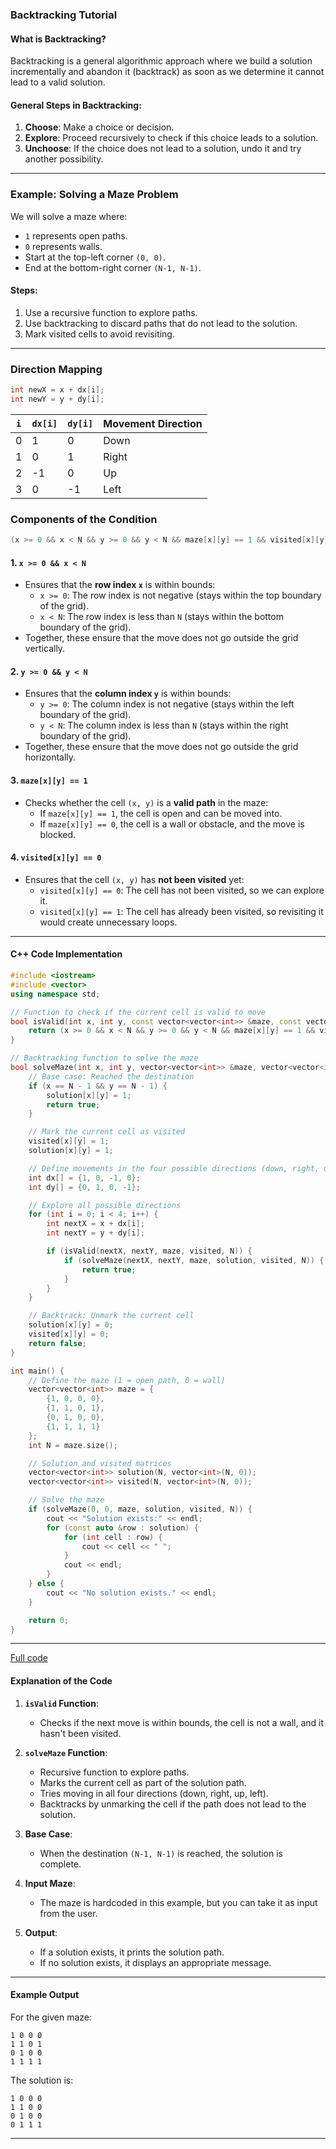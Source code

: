 ### **Backtracking Tutorial**

#### **What is Backtracking?**
Backtracking is a general algorithmic approach where we build a solution incrementally and abandon it (backtrack) as soon as we determine it cannot lead to a valid solution.

#### **General Steps in Backtracking:**
1. **Choose**: Make a choice or decision.
2. **Explore**: Proceed recursively to check if this choice leads to a solution.
3. **Unchoose**: If the choice does not lead to a solution, undo it and try another possibility.

---

### **Example: Solving a Maze Problem**
We will solve a maze where:
- `1` represents open paths.
- `0` represents walls.
- Start at the top-left corner `(0, 0)`.
- End at the bottom-right corner `(N-1, N-1)`.

#### **Steps:**
1. Use a recursive function to explore paths.
2. Use backtracking to discard paths that do not lead to the solution.
3. Mark visited cells to avoid revisiting.

---
### **Direction Mapping**
```cpp
int newX = x + dx[i];
int newY = y + dy[i];
```
| `i` | `dx[i]` | `dy[i]` | Movement Direction |
|-----|---------|---------|--------------------|
|  0  |    1    |    0    | Down               |
|  1  |    0    |    1    | Right              |
|  2  |   -1    |    0    | Up                 |
|  3  |    0    |   -1    | Left               |

### **Components of the Condition**
```cpp
(x >= 0 && x < N && y >= 0 && y < N && maze[x][y] == 1 && visited[x][y] == 0)
```
#### 1. **`x >= 0 && x < N`**
   - Ensures that the **row index `x`** is within bounds:
     - `x >= 0`: The row index is not negative (stays within the top boundary of the grid).
     - `x < N`: The row index is less than `N` (stays within the bottom boundary of the grid).
   - Together, these ensure that the move does not go outside the grid vertically.

#### 2. **`y >= 0 && y < N`**
   - Ensures that the **column index `y`** is within bounds:
     - `y >= 0`: The column index is not negative (stays within the left boundary of the grid).
     - `y < N`: The column index is less than `N` (stays within the right boundary of the grid).
   - Together, these ensure that the move does not go outside the grid horizontally.

#### 3. **`maze[x][y] == 1`**
   - Checks whether the cell `(x, y)` is a **valid path** in the maze:
     - If `maze[x][y] == 1`, the cell is open and can be moved into.
     - If `maze[x][y] == 0`, the cell is a wall or obstacle, and the move is blocked.

#### 4. **`visited[x][y] == 0`**
   - Ensures that the cell `(x, y)` has **not been visited** yet:
     - `visited[x][y] == 0`: The cell has not been visited, so we can explore it.
     - `visited[x][y] == 1`: The cell has already been visited, so revisiting it would create unnecessary loops.

---
#### **C++ Code Implementation**

```cpp
#include <iostream>
#include <vector>
using namespace std;

// Function to check if the current cell is valid to move
bool isValid(int x, int y, const vector<vector<int>> &maze, const vector<vector<int>> &visited, int N) {
    return (x >= 0 && x < N && y >= 0 && y < N && maze[x][y] == 1 && visited[x][y] == 0);
}

// Backtracking function to solve the maze
bool solveMaze(int x, int y, vector<vector<int>> &maze, vector<vector<int>> &solution, vector<vector<int>> &visited, int N) {
    // Base case: Reached the destination
    if (x == N - 1 && y == N - 1) {
        solution[x][y] = 1;
        return true;
    }

    // Mark the current cell as visited
    visited[x][y] = 1;
    solution[x][y] = 1;

    // Define movements in the four possible directions (down, right, up, left)
    int dx[] = {1, 0, -1, 0};
    int dy[] = {0, 1, 0, -1};

    // Explore all possible directions
    for (int i = 0; i < 4; i++) {
        int nextX = x + dx[i];
        int nextY = y + dy[i];

        if (isValid(nextX, nextY, maze, visited, N)) {
            if (solveMaze(nextX, nextY, maze, solution, visited, N)) {
                return true;
            }
        }
    }

    // Backtrack: Unmark the current cell
    solution[x][y] = 0;
    visited[x][y] = 0;
    return false;
}

int main() {
    // Define the maze (1 = open path, 0 = wall)
    vector<vector<int>> maze = {
        {1, 0, 0, 0},
        {1, 1, 0, 1},
        {0, 1, 0, 0},
        {1, 1, 1, 1}
    };
    int N = maze.size();

    // Solution and visited matrices
    vector<vector<int>> solution(N, vector<int>(N, 0));
    vector<vector<int>> visited(N, vector<int>(N, 0));

    // Solve the maze
    if (solveMaze(0, 0, maze, solution, visited, N)) {
        cout << "Solution exists:" << endl;
        for (const auto &row : solution) {
            for (int cell : row) {
                cout << cell << " ";
            }
            cout << endl;
        }
    } else {
        cout << "No solution exists." << endl;
    }

    return 0;
}
```

---

[Full code](https://github.com/shahidul034/Data-Structures-and-Algorithm-Tutorial/blob/main/code/backtracking.cpp)

#### **Explanation of the Code**
1. **`isValid` Function**:
   - Checks if the next move is within bounds, the cell is not a wall, and it hasn't been visited.

2. **`solveMaze` Function**:
   - Recursive function to explore paths.
   - Marks the current cell as part of the solution path.
   - Tries moving in all four directions (down, right, up, left).
   - Backtracks by unmarking the cell if the path does not lead to the solution.

3. **Base Case**:
   - When the destination `(N-1, N-1)` is reached, the solution is complete.

4. **Input Maze**:
   - The maze is hardcoded in this example, but you can take it as input from the user.

5. **Output**:
   - If a solution exists, it prints the solution path.
   - If no solution exists, it displays an appropriate message.

---

#### **Example Output**
For the given maze:
```
1 0 0 0
1 1 0 1
0 1 0 0
1 1 1 1
```
The solution is:
```
1 0 0 0
1 1 0 0
0 1 0 0
0 1 1 1
```

---
